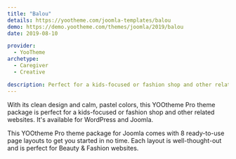 ```yaml
---
title: "Balou"
details: https://yootheme.com/joomla-templates/balou
demo: https://demo.yootheme.com/themes/joomla/2019/balou
date: 2019-08-10

provider:
  - YooTheme
archetype:
  - Caregiver
  - Creative

description: Perfect for a kids-focused or fashion shop and other related websites.
---
```


With its clean design and calm, pastel colors, this YOOtheme Pro theme package is perfect for a kids-focused or fashion shop and other related websites. It's available for WordPress and Joomla.

This YOOtheme Pro theme package for Joomla comes with 8 ready-to-use page layouts to get you started in no time. Each layout is well-thought-out and is perfect for Beauty & Fashion websites.